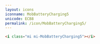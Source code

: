 ```yaml
---
layout: icons
iconname: MobBatteryCharging5
unicode: ECB8
permalink: /icon/MobBatteryCharging5/
---
```


``` html
<i class="mi mi-MobBatteryCharging5"></i>
```
